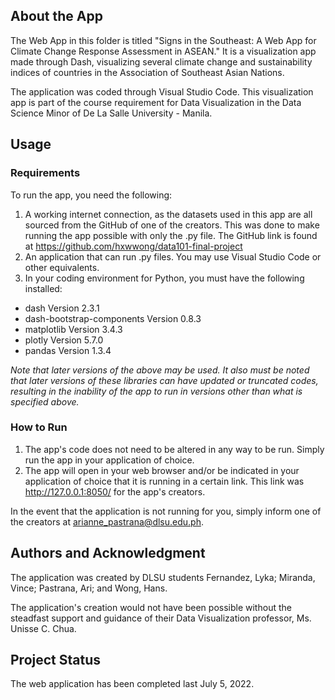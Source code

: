 ## About the App
The Web App in this folder is titled "Signs in the Southeast: A Web App for Climate Change Response Assessment in ASEAN." It is a visualization app made through Dash, visualizing several climate change and sustainability indices of countries in the Association of Southeast Asian Nations.

The application was coded through Visual Studio Code. This visualization app is part of the course requirement for Data Visualization in the Data Science Minor of De La Salle University - Manila.

## Usage
### Requirements
To run the app, you need the following:
1. A working internet connection, as the datasets used in this app are all sourced from the GitHub of one of the creators. This was done to make running the app possible with only the .py file. The GitHub link is found at https://github.com/hxwwong/data101-final-project
2. An application that can run .py files. You may use Visual Studio Code or other equivalents.
3. In your coding environment for Python, you must have the following installed:
* dash Version 2.3.1
* dash-bootstrap-components Version 0.8.3
* matplotlib Version 3.4.3
* plotly Version 5.7.0 
* pandas Version 1.3.4 

*Note that later versions of the above may be used. It also must be noted that later versions of these libraries can have updated or truncated codes, resulting in the inability of the app to run in versions other than what is specified above.*

### How to Run
1. The app's code does not need to be altered in any way to be run. Simply run the app in your application of choice.
2. The app will open in your web browser and/or be indicated in your application of choice that it is running in a certain link. This link was http://127.0.0.1:8050/ for the app's creators.

In the event that the application is not running for you, simply inform one of the creators at arianne_pastrana@dlsu.edu.ph. 

## Authors and Acknowledgment
The application was created by DLSU students Fernandez, Lyka; Miranda, Vince; Pastrana, Ari; and Wong, Hans. 

The application's creation would not have been possible without the steadfast support and guidance of their Data Visualization professor, Ms. Unisse C. Chua. 

## Project Status
The web application has been completed last July 5, 2022. 
